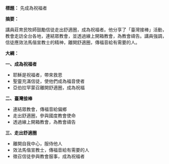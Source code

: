 **標題：** 先成為祝福者

**摘要：**

講員莊育民牧師鼓勵信徒走出舒適圈，成為祝福者。他分享了「臺灣接棒」活動，教會走訪全台各地，連結眾教會，並透過線上開箱教會，為教會禱告。講員強調，信徒應效法馬偕宣教士的精神，離開舒適圈，傳福音給有需要的人。

**大綱：**

**一、成為祝福者**
* 耶穌是祝福者，帶來救恩
* 聖靈充滿信徒，使他們成為福音使者
* 亞伯拉罕蒙召離開舒適圈，成為祝福

**二、臺灣接棒**
* 連結眾教會，傳福音給偏鄉
* 走出舒適圈，參與國度教會使命
* 透過線上開箱教會，為教會禱告

**三、走出舒適圈**
* 離開自我中心，服侍他人
* 效法馬偕宣教士，傳福音給有需要的人
* 徵召信徒參與教會服事，成為祝福者